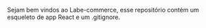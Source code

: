 Sejam bem vindos ao Labe-commerce, esse repositório contém um esqueleto de app React e um .gitignore.
